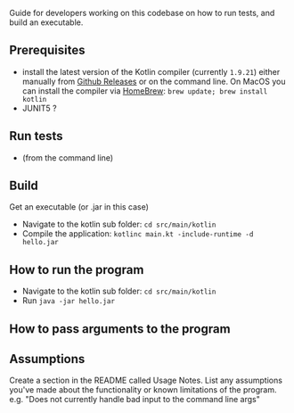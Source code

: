 Guide for developers working on this codebase on how to run tests, and build an executable.


Prerequisites
-------------
- install the latest version of the Kotlin compiler (currently `1.9.21`) either manually from [Github Releases](https://github.com/JetBrains/kotlin/releases/tag/v1.9.21) or on the command line. On MacOS you can install the compiler via [HomeBrew](https://brew.sh/):
`brew update;
brew install kotlin`
- JUNIT5 ?


Run tests
---------
- (from the command line)


Build
-----
Get an executable (or .jar in this case)
- Navigate to the kotlin sub folder: `cd src/main/kotlin`
- Compile the application: `kotlinc main.kt -include-runtime -d hello.jar` 



How to run the program
----------------------
- Navigate to the kotlin sub folder: `cd src/main/kotlin`
- Run `java -jar hello.jar`

How to pass arguments to the program
------------------------------------




Assumptions
-----------
Create a section in the README called Usage Notes. List any assumptions you've made about the functionality or known limitations of the program. e.g. "Does not currently handle bad input to the command line args"

